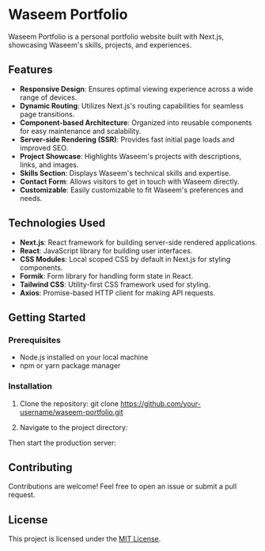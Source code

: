 # Waseem Portfolio

Waseem Portfolio is a personal portfolio website built with Next.js, showcasing Waseem's skills, projects, and experiences.

## Features

- **Responsive Design**: Ensures optimal viewing experience across a wide range of devices.
- **Dynamic Routing**: Utilizes Next.js's routing capabilities for seamless page transitions.
- **Component-based Architecture**: Organized into reusable components for easy maintenance and scalability.
- **Server-side Rendering (SSR)**: Provides fast initial page loads and improved SEO.
- **Project Showcase**: Highlights Waseem's projects with descriptions, links, and images.
- **Skills Section**: Displays Waseem's technical skills and expertise.
- **Contact Form**: Allows visitors to get in touch with Waseem directly.
- **Customizable**: Easily customizable to fit Waseem's preferences and needs.

## Technologies Used

- **Next.js**: React framework for building server-side rendered applications.
- **React**: JavaScript library for building user interfaces.
- **CSS Modules**: Local scoped CSS by default in Next.js for styling components.
- **Formik**: Form library for handling form state in React.
- **Tailwind CSS**: Utility-first CSS framework used for styling.
- **Axios**: Promise-based HTTP client for making API requests.

## Getting Started

### Prerequisites

- Node.js installed on your local machine
- npm or yarn package manager

### Installation

1. Clone the repository:
 git clone https://github.com/your-username/waseem-portfolio.git


2. Navigate to the project directory:


Then start the production server:


## Contributing

Contributions are welcome! Feel free to open an issue or submit a pull request.

## License

This project is licensed under the [MIT License](LICENSE).
